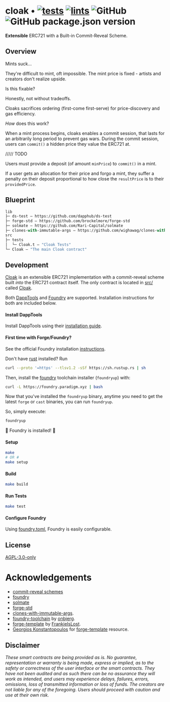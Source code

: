 # cloak  • [![tests](https://github.com/abigger87/cloak/actions/workflows/tests.yml/badge.svg)](https://github.com/abigger87/cloak/actions/workflows/tests.yml) [![lints](https://github.com/abigger87/cloak/actions/workflows/lints.yml/badge.svg)](https://github.com/abigger87/cloak/actions/workflows/lints.yml) ![GitHub](https://img.shields.io/github/license/abigger87/cloak) ![GitHub package.json version](https://img.shields.io/github/package-json/v/abigger87/cloak)

**Extensible** ERC721 with a Built-in Commit-Reveal Scheme.

## Overview

Mints suck...

They're difficult to mint, oft impossible.
The mint price is fixed - artists and creators don't realize upside.

Is this fixable?

Honestly, not without tradeoffs.

Cloaks sacrifices ordering (first-come first-serve) for price-discovery and gas efficiency.

_How_ does this work?

When a mint process begins, cloaks enables a commit session, that lasts for an arbitrarily long period to prevent gas wars. During the commit session, users can `commit()` a hidden price they value the ERC721 at.



///// TODO

Users must provide a deposit (of amount `minPrice`) to `commit()` in a mint.

If a user gets an allocation for their price and forgo a mint, they suffer a penalty
on their deposit proportional to how close the `resultPrice` is to their `providedPrice`.




## Blueprint

```ml
lib
├─ ds-test — https://github.com/dapphub/ds-test
├─ forge-std — https://github.com/brockelmore/forge-std
├─ solmate — https://github.com/Rari-Capital/solmate
├─ clones-with-immutable-args — https://github.com/wighawag/clones-with-immutable-args
src
├─ tests
│  └─ Cloak.t — "Cloak Tests"
└─ Cloak — "The main Cloak contract"
```

## Development

[Cloak](https://github.com/abigger87/cloak) is an extensible ERC721 implementation with a commit-reveal scheme built _into_ the ERC721 contract itself.
The only contract is located in [src/](./src/) called [Cloak](./src/Cloak.sol).

Both [DappTools](https://dapp.tools/) and [Foundry](https://github.com/gaskonst/foundry) are supported. Installation instructions for both are included below.

#### Install DappTools

Install DappTools using their [installation guide](https://github.com/dapphub/dapptools#installation).

#### First time with Forge/Foundry?

See the official Foundry installation [instructions](https://github.com/gakonst/foundry/blob/master/README.md#installation).

Don't have [rust](https://www.rust-lang.org/tools/install) installed?
Run
```bash
curl --proto '=https' --tlsv1.2 -sSf https://sh.rustup.rs | sh
```

Then, install the [foundry](https://github.com/gakonst/foundry) toolchain installer (`foundryup`) with:
```bash
curl -L https://foundry.paradigm.xyz | bash
```

Now that you've installed the `foundryup` binary,
anytime you need to get the latest `forge` or `cast` binaries,
you can run `foundryup`.

So, simply execute:
```bash
foundryup
```

🎉 Foundry is installed! 🎉

#### Setup

```bash
make
# OR #
make setup
```

#### Build

```bash
make build
```

#### Run Tests

```bash
make test
```

#### Configure Foundry

Using [foundry.toml](./foundry.toml), Foundry is easily configurable.

## License

[AGPL-3.0-only](https://github.com/abigger87/cloak/blob/master/LICENSE)

# Acknowledgements

- [commit-reveal schemes](https://medium.com/swlh/exploring-commit-reveal-schemes-on-ethereum-c4ff5a777db8)
- [foundry](https://github.com/gakonst/foundry)
- [solmate](https://github.com/Rari-Capital/solmate)
- [forge-std](https://github.com/brockelmore/forge-std)
- [clones-with-immutable-args](https://github.com/wighawag/clones-with-immutable-args).
- [foundry-toolchain](https://github.com/onbjerg/foundry-toolchain) by [onbjerg](https://github.com/onbjerg).
- [forge-template](https://github.com/FrankieIsLost/forge-template) by [FrankieIsLost](https://github.com/FrankieIsLost).
- [Georgios Konstantopoulos](https://github.com/gakonst) for [forge-template](https://github.com/gakonst/forge-template) resource.

## Disclaimer

_These smart contracts are being provided as is. No guarantee, representation or warranty is being made, express or implied, as to the safety or correctness of the user interface or the smart contracts. They have not been audited and as such there can be no assurance they will work as intended, and users may experience delays, failures, errors, omissions, loss of transmitted information or loss of funds. The creators are not liable for any of the foregoing. Users should proceed with caution and use at their own risk._
